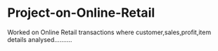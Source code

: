 # Project-on-Online-Retail
Worked on Online Retail transactions where customer,sales,profit,item details analysed..........
